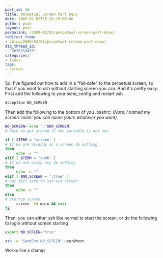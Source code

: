 ```yaml
---
post_id: 36
title: Perpetual Screen Part Deux
date: 2009-02-02T15:26:26+00:00
author: pcon
layout: post
permalink: /2009/02/02/perpetual-screen-part-deux/
redirect_from:
- /blog/2009/02/02/perpetual-screen-part-deux/
dsq_thread_id:
- "2036218433"
categories:
- linux
tags:
- screen
---
```

So, I've figured out how to add in a "fail-safe" to the perpetual screen, so that if you want to ssh without starting screen you can.  And it's pretty easy.  First add the following to your sshd_config and restart ssh

```bash
AcceptEnv NO_SCREEN
```

Then add the following to the bottom of you .bashrc:   _(Note: I named my screen &#8216;main' you can name yours whatever you want)_

```bash
NO_SCREEN=`echo "."$NO_SCREEN`
# Hack to get around if the variable is not set

if [ $TERM = "screen" ]
# If we are already in a screen do nothing
then
     echo -n ""
elif [ $TERM = "dumb" ]
# If we are using scp do nothing
then
     echo -n ""
elif [ $NO_SCREEN = ".true" ]
# Our fail safe to ssh w/o screen
then
     echo -n ""
else
# Startup screen
     screen -Rd main && exit
fi
```

Then, you can either ssh like normal to start the screen, or do the following to login without screen starting

```bash
export NO_SCREEN="true"

ssh -o "SendEnv NO_SCREEN" user@host
```

Works like a champ